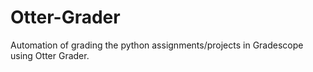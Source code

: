 # Otter-Grader

Automation of grading the python assignments/projects in Gradescope using Otter Grader.
